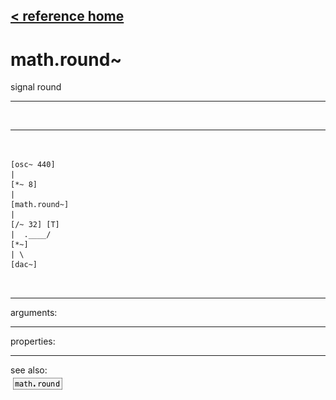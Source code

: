 [< reference home](ceammc_lib.html)
---

# math.round~


signal round

---

<br>


---


```


[osc~ 440]
|
[*~ 8]
|
[math.round~]
|
[/~ 32] [T]
|  .____/
[*~]
| \
[dac~]

            
```

---
arguments:


---
properties:


---
see also:<br>
[![math.round](img/object_math.round.png)](math.round.html)
